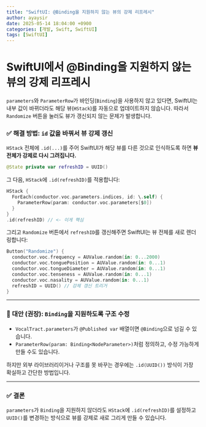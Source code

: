 ```yaml
---
title: "SwiftUI: @Binding을 지원하지 않는 뷰의 강제 리프레시"
author: ayaysir
date: 2025-05-14 18:04:00 +0900
categories: [개발, Swift, SwiftUI]
tags: [SwiftUI]
---
```


# SwiftUI에서 @Binding을 지원하지 않는 뷰의 강제 리프레시

`parameters`와 `ParameterRow`가 바인딩(`Binding`)을 사용하지 않고 있다면, SwiftUI는 내부 값이 바뀌더라도 해당 뷰(`HStack`)를 자동으로 업데이트하지 않습니다. 따라서 `Randomize` 버튼을 눌러도 뷰가 갱신되지 않는 문제가 발생합니다.

### ✅ 해결 방법: `id` 값을 바꿔서 뷰 강제 갱신

`HStack` 전체에 `.id(...)`를 주어 SwiftUI가 해당 뷰를 다른 것으로 인식하도록 하면 **뷰 전체가 강제로 다시 그려집니다.**

```swift
@State private var refreshID = UUID()
```

그 다음, `HStack`에 `.id(refreshID)`를 적용합니다:

```swift
HStack {
  ForEach(conductor.voc.parameters.indices, id: \.self) {
    ParameterRow(param: conductor.voc.parameters[$0])
  }
}
.id(refreshID) // <- 이게 핵심
```

그리고 `Randomize` 버튼에서 `refreshID`를 갱신해주면 SwiftUI는 뷰 전체를 새로 렌더링합니다:

```swift
Button("Randomize") {
  conductor.voc.frequency = AUValue.random(in: 0...2000)
  conductor.voc.tonguePosition = AUValue.random(in: 0...1)
  conductor.voc.tongueDiameter = AUValue.random(in: 0...1)
  conductor.voc.tenseness = AUValue.random(in: 0...1)
  conductor.voc.nasality = AUValue.random(in: 0...1)
  refreshID = UUID() // 강제 갱신 트리거
}
```

---

### 🔁 대안 (권장): `Binding`을 지원하도록 구조 수정

* `VocalTract.parameters`가 `@Published var` 배열이면 `@Binding`으로 넘길 수 있습니다.
* `ParameterRow(param: Binding<NodeParameter>)`처럼 정의하고, 수정 가능하게 만들 수도 있습니다.

하지만 외부 라이브러리이거나 구조를 못 바꾸는 경우에는 `.id(UUID())` 방식이 가장 확실하고 간단한 방법입니다.

---

### ✅ 결론

`parameters`가 `Binding`을 지원하지 않더라도 `HStack`에 `.id(refreshID)`를 설정하고 `UUID()`를 변경하는 방식으로 뷰를 강제로 새로 그리게 만들 수 있습니다.
